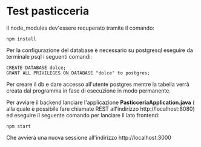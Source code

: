# Test pasticceria

Il node_modules dev'essere recuperato tramite il comando:

```
npm install
```

Per la configurazione del database è necessario su postgresql eseguire da terminale psql i seguenti comandi:

```
CREATE DATABASE dolce;
GRANT ALL PRIVILEGES ON DATABASE "dolce" to postgres;
```

Per creare il db e dare accesso all'utente postgres mentre la tabella verrà creata dal programma in fase di esecuzione in modo permanente.

Per avviare il backend lanciare l'applicazione **PasticceriaApplication.java** ( alla quale è possibile fare chiamate REST all'indirizzo http://localhost:8080) ed eseguire il seguente comando per lanciare il lato frontend:

```
npm start
```

Che avvierà una nuova sessione all'indirizzo http://localhost:3000
